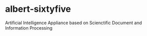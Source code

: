# albert-sixtyfive
Artificial Intelligence Appliance based on Scienctific Document and Information Processing
